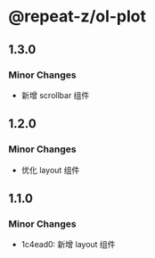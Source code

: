 # @repeat-z/ol-plot

## 1.3.0

### Minor Changes

- 新增 scrollbar 组件

## 1.2.0

### Minor Changes

- 优化 layout 组件

## 1.1.0

### Minor Changes

- 1c4ead0: 新增 layout 组件
